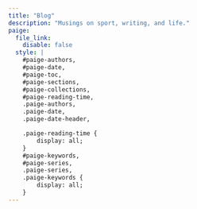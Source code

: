 ```yaml
---
title: "Blog"
description: "Musings on sport, writing, and life."
paige:
  file_link:
    disable: false
  style: |
    #paige-authors,
    #paige-date,
    #paige-toc,
    #paige-sections,
    #paige-collections,
    #paige-reading-time,
    .paige-authors,
    .paige-date,
    .paige-date-header,

    .paige-reading-time {
        display: all;
    }
    #paige-keywords,
    #paige-series,
    .paige-series,
    .paige-keywords {
        display: all;
    }
---
```

  
